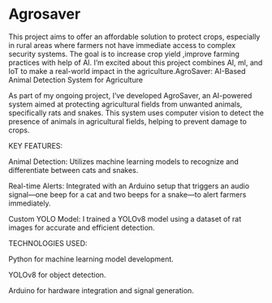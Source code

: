 # Agrosaver
This project aims to offer an affordable  solution to protect crops, especially in rural areas where farmers  not have immediate access to complex security systems. The goal is to increase crop yield ,improve farming practices with help of AI.  I’m excited about this project  combines AI, ml, and IoT to make a real-world impact in the agriculture.AgroSaver: AI-Based Animal Detection System for Agriculture

As part of my ongoing project, I’ve developed AgroSaver, an AI-powered system aimed at protecting agricultural fields from unwanted animals, specifically rats and snakes. This system uses computer vision to detect the presence of animals in agricultural fields, helping to prevent damage to crops.

KEY FEATURES:

Animal Detection: Utilizes machine learning models to recognize and differentiate between cats and snakes.

Real-time Alerts: Integrated with an Arduino setup that triggers an audio signal—one beep for a cat and two beeps for a snake—to alert farmers immediately.

Custom YOLO Model: I trained a YOLOv8 model using a dataset of rat images for accurate and efficient detection.


TECHNOLOGIES USED:

Python for machine learning model development.

YOLOv8 for object detection.

Arduino for hardware integration and signal generation.

